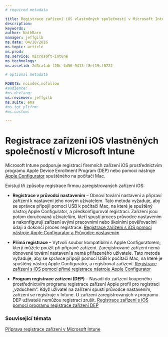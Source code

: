 ```yaml
---
# required metadata

title: Registrace zařízení iOS vlastněných společností v Microsoft Intun | Microsoft Intune
description:
keywords:
author: NathBarn
manager: jeffgilb
ms.date: 04/28/2016
ms.topic: article
ms.prod:
ms.service: microsoft-intune
ms.technology:
ms.assetid: 2d3ca4ab-f20c-4d56-9413-f8ef19cf0722

# optional metadata

ROBOTS: noindex,nofollow
#audience:
#ms.devlang:
ms.reviewer: jeffgilb
ms.suite: ems
#ms.tgt_pltfrm:
#ms.custom:

---
```


# Registrace zařízení iOS vlastněných společností v Microsoft Intune
Microsoft Intune podporuje registraci firemních zařízení iOS prostřednictvím programu Apple Device Enrollment Program (DEP) nebo pomocí nástroje [Apple Configurator](http://go.microsoft.com/fwlink/?LinkId=518017) spuštěného na počítači Mac.

Existují tři způsoby registrace firmou zaregistrovaných zařízení iOS:

-   **Registrace v průvodci nastavením** – Obnoví tovární nastavení a připraví zařízení k nastavení jeho novým uživatelem. Tato metoda vyžaduje, aby se správce připojil pomocí USB k počítači Mac, na které je spuštěný nástroj Apple Configurator, a předkonfiguroval registraci. Zařízení jsou potom doručovaná uživatelům, kteří spustí proces průvodce nastavením a nakonfigurují zařízení svými pracovními nebo školními pověřovacími údaji a dokončí proces registrace. [Registrace zařízení s iOS pomocí nástroje Apple Configurator a Průvodce nastavením](ios-setup-assistant-enrollment-in-microsoft-intune.md)

-   **Přímá registrace** – Vytvoří soubor kompatibilní s Apple Configuratorem, který můžete použít při přípravě zařízení. Zaregistrované zařízení nemá obnovené tovární nastavení a nemá přiřazeného uživatele. Tato metoda vyžaduje, aby se správce připojil pomocí USB k počítači Mac, na které je spuštěný nástroj Apple Configurator, a registroval zařízení. [Registrace zařízení s iOS pomocí přímé registrace nástroje Apple Configurator](ios-direct-enrollment-in-microsoft-intune.md)

-   **Program registrace zařízení (DEP)** – Nasadí do zařízení koupeného prostřednictvím programu registrace zařízení Apple profil pro registraci „vzduchem“. Když uživatel na zařízení spustí průvodce nastavením, zařízení se registruje v Intune.  U zařízení zaregistrovaných v programu DEP uživatelé nemůžou registraci zrušit. [Registrace zařízení s iOS pomocí programu registrace zařízení DEP](ios-device-enrollment-program-in-microsoft-intune.md)




### Související témata
[Příprava registrace zařízení v Microsoft Intune](get-ready-to-enroll-devices-in-microsoft-intune.md)


<!--HONumber=May16_HO1-->



